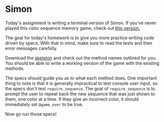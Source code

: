# Simon
Today's assignment is writing a terminal version of Simon. If you've never played this color sequence memory game, check out [this version.](http://www.freesimon.org/)

The goal for today's homework is to give you more practice writing code driven by specs. With that in mind, make sure to read the tests and their error messages carefully.

Download the [skeleton](http://assets.aaonline.io/fullstack/ruby/homeworks/simon/skeleton.zip) and check out the method names outlined for you. You should be able to write a working version of the game with the existing methods.

The specs should guide you as to what each method does. One important thing to note is that it is generally impractical to test console user input, so the specs don't test `require_sequence`. The goal of `require_sequence` is to prompt the user to repeat back the new sequence that was just shown to them, one color at a time. If they give an incorrect color, it should immediately set `@game_over` to be true.

Now go run those specs!